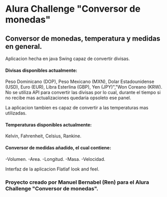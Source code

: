 # Alura Challenge "Conversor de monedas"

## Conversor de monedas, temperatura y medidas en general.


Aplicacion hecha en java Swing capaz de convertir divisas.

#### Divisas disponibles actualmente:
Peso Dominicano (DOP), Peso Mexicano (MXN), Dolar Estadounidense (USD), Euro (EUR), Libra Esterlina (GBP), Yen (JPY)","Won Coreano (KRW).
No se utiliza API para convertir las divisas por lo cual, durante el tiempo si no recibe mas actualizaciones quedaria opsoleto ese panel.

La aplicacion tambien es capaz de convertir a las temperaturas mas utilizadas.

#### Temperaturas disponibles actualmente:
Kelvin, Fahrenheit, Celsius, Rankine.

#### Conversor de medidas añadido, el cual contiene:
-Volumen.
-Area.
-Longitud.
-Masa.
-Velocidad.

Interfaz de la aplicacion Flatlaf look and feel.

### Proyecto creado por Manuel Bernabel (Ren) para el Alura Challenge "Conversor de monedas".


